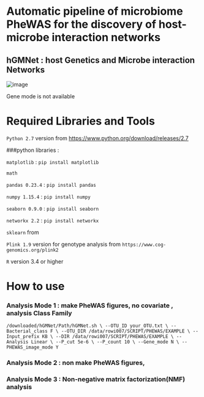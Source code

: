 # Automatic pipeline of microbiome PheWAS for the discovery of host-microbe interaction networks
## hGMNet : host Genetics and Microbe interaction Networks 
  
 
![image](https://user-images.githubusercontent.com/51352117/64014502-3b5f2900-cb5d-11e9-9ad0-e333ade4e442.png)

 Gene mode is not available 
 
# Required Libraries and Tools

`Python 2.7` version from https://www.python.org/download/releases/2.7

###python libraries : 

 `matplotlib`  :  `pip install matplotlib`
 
 `math`
 
 `pandas 0.23.4`  :  `pip install pandas` 
 
 `numpy 1.15.4`  :  `pip install numpy`
 
 `seaborn 0.9.0` :  `pip install seaborn`
 
 `networkx 2.2`  :  `pip install networkx`
 
 `sklearn` from  

`Plink 1.9` version for genotype analysis from `https://www.cog-genomics.org/plink2`


`R` version 3.4 or higher 

# How to use

### Analysis Mode 1 : make PheWAS figures, no covariate , analysis Class Family
  `/downloaded/hGMNet/Path/hGMNet.sh \
        --OTU_ID your_OTU.txt \
        --Bacterial_class F \
        --OTU_DIR /data/rowi007/SCRIPT/PHEWAS/EXAMPLE \
        --Input_prefix KB \
        --DIR /data/rowi007/SCRIPT/PHEWAS/EXAMPLE \
        --Analysis Linear \
        --P_cut 5e-6 \
        --P_count 10 \
        --Gene_mode N \
        --PHEWAS_image_mode Y`
        
### Analysis Mode 2 : non make PheWAS figures, 

### Analysis Mode 3 : Non-negative matrix factorization(NMF) analysis 
